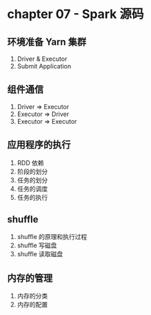 # chapter 07 - Spark 源码

## 环境准备 Yarn 集群

1. Driver & Executor
2. Submit Application

## 组件通信

1. Driver => Executor
2. Executor => Driver
3. Executor => Executor

## 应用程序的执行

1. RDD 依赖
2. 阶段的划分
3. 任务的划分
4. 任务的调度
5. 任务的执行

## shuffle

1. shuffle 的原理和执行过程
2. shuffle 写磁盘
3. shuffle 读取磁盘

## 内存的管理

1. 内存的分类
2. 内存的配置